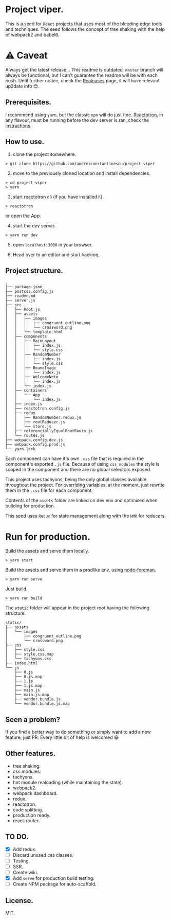 # Project viper.

This is a seed for `React` projects that uses most of the bleeding edge tools and techniques.
The seed follows the concept of tree shaking with the help of webpack2 and babel6.

# ⚠️ Caveat

Always get the latest release... This readme is outdated. `master` branch will always be functional, but I can't guarantee the readme will be with each push. Until further notice, check the [Realeases](https://github.com/andreiconstantinescu/project-viper/releases) page, it will have relevant up2date info 😊.


## Prerequisites.

I recommend using `yarn`, but the classic `npm` will do just fine.
[Reactotron](https://github.com/reactotron/reactotron), in any flavour, must be running before the dev server is ran, check the [instructions](https://github.com/reactotron/reactotron/blob/master/docs/installing.md).

## How to use.

1.  clone the project somewhere.
```
> git clone https://github.com/andreiconstantinescu/project-viper
```

2.  move to the previously cloned location and install dependencies.
```
> cd project-viper
> yarn
```

3.  start reactotron cli (if you have installed it).
```
> reactotron
```
or open the App.

4.  start the dev server.
```
> yarn run dev
```

5. open `localhost:3000` in your browser.

6. Head over to an editor and start hacking.

## Project structure.
```
.
├── package.json
├── postcss.config.js
├── readme.md
├── server.js
├── src
│   ├── Root.js
│   ├── assets
│   │   ├── images
│   │   │   ├── congruent_outline.png
│   │   │   └── crossword.png
│   │   └── template.html
│   ├── components
│   │   ├── MainLayout
│   │   │   ├── index.js
│   │   │   └── style.css
│   │   ├── RandomNumber
│   │   │   ├── index.js
│   │   │   └── style.css
│   │   ├── RoundImage
│   │   │   └── index.js
│   │   ├── WelcomeNote
│   │   │   └── index.js
│   │   └── index.js
│   ├── containers
│   │   └── App
│   │       └── index.js
│   ├── index.js
│   ├── reactotron.config.js
│   ├── redux
│   │   ├── RandomNumber.redux.js
│   │   ├── rootReducer.js
│   │   └── store.js
│   ├── referenciallyEqualRootRoute.js
│   └── routes.js
├── webpack.config.dev.js
├── webpack.config.prod.js
└── yarn.lock
```
Each component can have it's own `.css` file that is required in the component's exported `.js` file. Because of using `css modules` the style is scoped in the component and there are no global selectors exposed.

This project uses tachyons, being the only global classes available throughout the project. For overriding variables, at the moment, just rewrite them in the `.css` file for each component.

Contents of the `assets` folder are linked on dev env and optimised when building for production.

This seed uses `Redux` for state management along with the `HMR` for reducers.

# Run for production.

Build the assets and serve them locally.
```
> yarn start
```

Build the assets and serve them in a prodlike env, using [node-foreman](https://github.com/strongloop/node-foreman).
```
> yarn run serve
```

Just build.
```
> yarn run build
```

The `static` folder will appear in the project root having the following structure.

```
static/
├── assets
│   └── images
│       ├── congruent_outline.png
│       └── crossword.png
├── css
│   ├── style.css
│   ├── style.css.map
│   └── tachyons.css
├── index.html
└── js
    ├── 0.js
    ├── 0.js.map
    ├── 1.js
    ├── 1.js.map
    ├── main.js
    ├── main.js.map
    ├── vendor.bundle.js
    └── vendor.bundle.js.map
```

## Seen a problem?
If you find a better way to do something or simply want to add a new feature, just PR. Every little bit of help is welcomed 😀

## Other features.
* tree shaking.
* css modules.
* tachyons.
* hot module realoading (while maintaining the state).
* webpack2.
* webpack dashboard.
* redux.
* reactotron.
* code splitting.
* production ready.
* react-router.


## TO DO.
- [X] Add redux.
- [ ] Discard unused css classes.
- [ ] Testing.
- [ ] SSR.
- [ ] Create wiki.
- [X] Add `serve` for production build testing.
- [ ] Create NPM package for auto-scaffold.

## License.

MIT.

